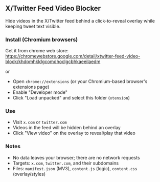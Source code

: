 ## X/Twitter Feed Video Blocker

Hide videos in the X/Twitter feed behind a click-to-reveal overlay while keeping tweet text visible.

### Install (Chromium browsers)
Get it from chrome web store: https://chromewebstore.google.com/detail/xtwitter-feed-video-block/khdpmhkldgcomdhoclgcbhkaeeilaedm

or

- Open `chrome://extensions` (or your Chromium-based browser's extensions page)
- Enable "Developer mode"
- Click "Load unpacked" and select this folder (`xtension`)

### Use
- Visit `x.com` or `twitter.com`
- Videos in the feed will be hidden behind an overlay
- Click "View video" on the overlay to reveal/play that video

### Notes
- No data leaves your browser; there are no network requests
- Targets: `x.com`, `twitter.com`, and their subdomains
- Files: `manifest.json` (MV3), `content.js` (logic), `content.css` (overlay/styles)


